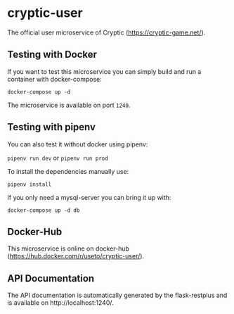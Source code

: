 cryptic-user
============

The official user microservice of Cryptic (https://cryptic-game.net/).

## Testing with Docker

If you want to test this microservice you can simply build and run a 
container with docker-compose:

`docker-compose up -d`

The microservice is available on port `1240`.

## Testing with pipenv

You can also test it without docker using pipenv:

`pipenv run dev` or `pipenv run prod`

To install the dependencies manually use:

`pipenv install`

If you only need a mysql-server you can bring it up with:

`docker-compose up -d db`

## Docker-Hub

This microservice is online on docker-hub (https://hub.docker.com/r/useto/cryptic-user/).

## API Documentation
The API documentation is automatically generated by the flask-restplus and is available on http://localhost:1240/.
